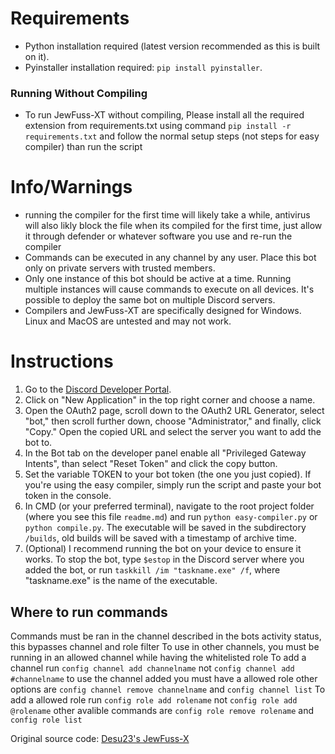 # Requirements
- Python installation required (latest version recommended as this is built on it).
- Pyinstaller installation required: `pip install pyinstaller`.

### Running Without Compiling
- To run JewFuss-XT without compiling, Please install all the required extension from requirements.txt using command `pip install -r requirements.txt` and follow the normal setup steps (not steps for easy compiler) than run the script

# Info/Warnings
- running the compiler for the first time will likely take a while, antivirus will also likly block the file when its compiled for the first time, just allow it through defender or whatever software you use and re-run the compiler
- Commands can be executed in any channel by any user. Place this bot only on private servers with trusted members.
- Only one instance of this bot should be active at a time. Running multiple instances will cause commands to execute on all devices. It's possible to deploy the same bot on multiple Discord servers.
- Compilers and JewFuss-XT are specifically designed for Windows. Linux and MacOS are untested and may not work.

# Instructions
1. Go to the [Discord Developer Portal](https://discord.com/developers/applications/).
2. Click on "New Application" in the top right corner and choose a name.
3. Open the OAuth2 page, scroll down to the OAuth2 URL Generator, select "bot," then scroll further down, choose "Administrator," and finally, click "Copy." Open the copied URL and select the server you want to add the bot to.
4. In the Bot tab on the developer panel enable all "Privileged Gateway Intents", than select "Reset Token" and click the copy button.
5. Set the variable TOKEN to your bot token (the one you just copied). If you're using the easy compiler, simply run the script and paste your bot token in the console.
6. In CMD (or your preferred terminal), navigate to the root project folder (where you see this file `readme.md`) and run `python easy-compiler.py` or `python compile.py`. The executable will be saved in the subdirectory `/builds`, old builds will be saved with a timestamp of archive time.
7. (Optional) I recommend running the bot on your device to ensure it works. To stop the bot, type `$estop` in the Discord server where you added the bot, or run `taskkill /im "taskname.exe" /f`, where "taskname.exe" is the name of the executable.

## Where to run commands
Commands must be ran in the channel described in the bots activity status, this bypasses channel and role filter
To use in other channels, you must be running in an allowed channel while having the whitelisted role
To add a channel run `config channel add channelname` not `config channel add #channelname` to use the channel added you must have a allowed role other options are `config channel remove channelname` and `config channel list`
To add a allowed role run `config role add rolename` not `config role add @rolename` other avalible commands are `config role remove rolename` and `config role list`

Original source code: [Desu23's JewFuss-X](https://github.com/DeSu23/JewFuss-X/)
